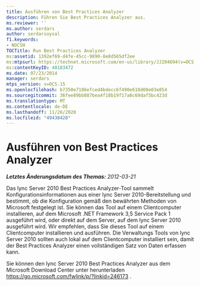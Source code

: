```yaml
---
title: Ausführen von Best Practices Analyzer
description: Führen Sie Best Practices Analyzer aus.
ms.reviewer: ''
ms.author: serdars
author: serdarsoysal
f1.keywords:
- NOCSH
TOCTitle: Run Best Practices Analyzer
ms:assetid: 1392ef69-d4fe-45cc-9890-8e8d565df2ee
ms:mtpsurl: https://technet.microsoft.com/en-us/library/JJ204694(v=OCS.15)
ms:contentKeyID: 48183472
ms.date: 07/23/2014
manager: serdars
mtps_version: v=OCS.15
ms.openlocfilehash: b7350e7186efced4bdecc6f490e618d00e03e854
ms.sourcegitcommit: 36fee89bb887bea4f18b19f17a8c69daf5bc423d
ms.translationtype: MT
ms.contentlocale: de-DE
ms.lasthandoff: 11/26/2020
ms.locfileid: "49438428"
---
```

# <a name="run-best-practices-analyzer"></a>Ausführen von Best Practices Analyzer

<div data-xmlns="http://www.w3.org/1999/xhtml">

<div class="topic" data-xmlns="http://www.w3.org/1999/xhtml" data-msxsl="urn:schemas-microsoft-com:xslt" data-cs="https://msdn.microsoft.com/">

<div data-asp="https://msdn2.microsoft.com/asp">



</div>

<div id="mainSection">

<div id="mainBody">

<span> </span>

_**Letztes Änderungsdatum des Themas:** 2012-03-21_

Das lync Server 2010 Best Practices Analyzer-Tool sammelt Konfigurationsinformationen aus einer lync Server 2010-Bereitstellung und bestimmt, ob die Konfiguration gemäß den bewährten Methoden von Microsoft festgelegt ist. Sie können das Tool auf einem Clientcomputer installieren, auf dem Microsoft .NET Framework 3,5 Service Pack 1 ausgeführt wird, oder direkt auf dem Server, auf dem lync Server 2010 ausgeführt wird. Wir empfehlen, dass Sie dieses Tool auf einem Clientcomputer installieren und ausführen. Die Verwaltungs Tools von lync Server 2010 sollten auch lokal auf dem Clientcomputer installiert sein, damit der Best Practices Analyzer einen vollständigen Satz von Daten erfassen kann.

Sie können den lync Server 2010 Best Practices Analyzer aus dem Microsoft Download Center unter herunterladen <https://go.microsoft.com/fwlink/p/?linkid=246173> .

</div>

<span> </span>

</div>

</div>

</div>

